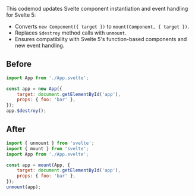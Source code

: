 This codemod updates Svelte component instantiation and event handling for Svelte 5:

- Converts `new Component({ target })` to `mount(Component, { target })`.
- Replaces `$destroy` method calls with `unmount`.
- Ensures compatibility with Svelte 5's function-based components and new event handling.

## Before

```jsx
import App from './App.svelte';

const app = new App({
    target: document.getElementById('app'),
    props: { foo: 'bar' },
});
app.$destroy();
```

## After

```jsx
import { unmount } from 'svelte';
import { mount } from 'svelte';
import App from './App.svelte';

const app = mount(App, {
    target: document.getElementById('app'),
    props: { foo: 'bar' },
});
unmount(app);
```
